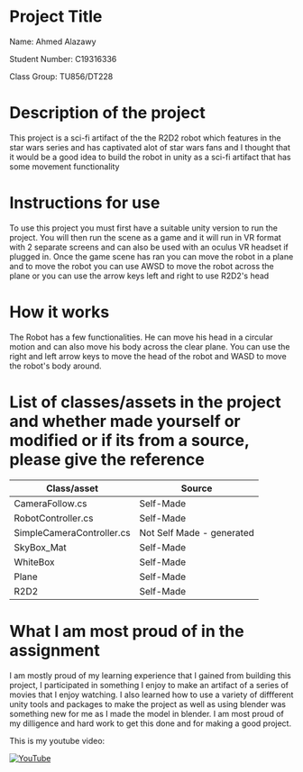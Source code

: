 # Project Title

Name: Ahmed Alazawy

Student Number: C19316336

Class Group: TU856/DT228

# Description of the project

This project is a sci-fi artifact of the the R2D2 robot which features in the star wars series and has captivated alot of star wars fans and I thought that it would be a good idea to build the robot in unity as a sci-fi artifact that has some movement functionality

# Instructions for use

To use this project you must first have a suitable unity version to run the project. You will then run the scene as a game and it will run in VR format with 2 separate screens and can also be used with an oculus VR headset if plugged in. Once the game scene has ran you can move the robot in a plane and to move the robot you can use AWSD to move the robot across the plane or you can use the arrow keys left and right to use R2D2's head

# How it works

The Robot has a few functionalities. He can move his head in a circular motion and can also move his body across the clear plane. You can use the right and left arrow keys to move the head of the robot and WASD to move the robot's body around.

# List of classes/assets in the project and whether made yourself or modified or if its from a source, please give the reference

| Class/asset | Source |
|-----------|-----------|
| CameraFollow.cs | Self-Made |
| RobotController.cs | Self-Made |
| SimpleCameraController.cs | Not Self Made - generated |
| SkyBox_Mat | Self-Made |
| WhiteBox | Self-Made |
| Plane | Self-Made |
| R2D2 | Self-Made |

# What I am most proud of in the assignment

I am mostly proud of my learning experience that I gained from building this project, I participated in something I enjoy to make an artifact of a series of movies that I enjoy watching. I also learned how to use a variety of diffferent unity tools and packages to make the project as well as using blender was something new for me as I made the model in blender. I am most proud of my dilligence and hard work to get this done and for making a good project.

This is my youtube video:

[![YouTube](![image](https://user-images.githubusercontent.com/71874472/208938044-afa50396-c7b2-4b5f-8236-2e1c1dfe7ace.png))](https://youtu.be/nYHtWvfRBeg)
